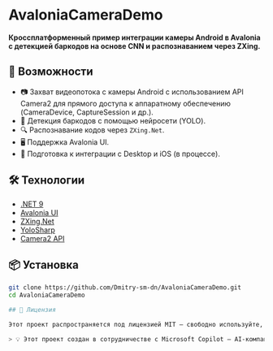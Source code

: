 # AvaloniaCameraDemo

**Кроссплатформенный пример интеграции камеры Android в Avalonia с детекцией баркодов на основе CNN и распознаванием через ZXing.**

## 🚀 Возможности

- 📷 Захват видеопотока с камеры Android с использованием API Camera2 для прямого доступа к аппаратному обеспечению (CameraDevice, CaptureSession и др.).
- 🧠 Детекция баркодов с помощью нейросети (YOLO).
- 🔍 Распознавание кодов через `ZXing.Net`.
- 🖥️ Поддержка Avalonia UI.
- 🧪 Подготовка к интеграции с Desktop и iOS (в процессе).

## 🛠️ Технологии

- [.NET 9](https://dotnet.microsoft.com/)
- [Avalonia UI](https://avaloniaui.net/)
- [ZXing.Net](https://github.com/micjahn/ZXing.Net)
- [YoloSharp](https://github.com/dme-compunet/YoloSharp)
- [Camera2 API](https://developer.android.com/media/camera/camera2)

## 📦 Установка

```bash
git clone https://github.com/Dmitry-sm-dn/AvaloniaCameraDemo.git
cd AvaloniaCameraDemo

## 📄 Лицензия

Этот проект распространяется под лицензией MIT — свободно используйте, улучшайте и делитесь.

> 💡 Этот проект создан в сотрудничестве с Microsoft Copilot — AI-компаньоном, который помогает воплощать идеи в код.
